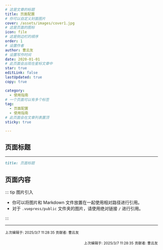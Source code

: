 ```yaml
---
# 这是文章的标题
title: 页面配置
# 你可以自定义封面图片
cover: /assets/images/cover1.jpg
# 这是页面的图标
icon: file
# 这是侧边栏的顺序
order: 1
# 设置作者
author: 曹云友
# 设置写作时间
date: 2020-01-01
# 此页面会出现在星标文章中
star: true
editLink: false
lastUpdated: true
copy: true

category:
  - 使用指南
# 一个页面可以有多个标签
tag:
  - 页面配置
  - 使用指南
# 此页面会在文章列表置顶
sticky: true

---
```

<!-- more -->
## 页面标题

<!-- 
  这是多行注释，
  可以跨多行书写，
  渲染后不可见。
-->

---
```md
title: 页面标题
```
<!-- 
## 页面信息

//  你可以在 Markdown 的 Frontmatter 中设置页面信息。
// - 作者设置为 Ms.Hope。
// - 写作日期为 2020 年 1 月 1 日
// - 分类为 “使用指南”
// - 标签为 “页面配置” 和 “使用指南”

// 你可以自由在这里书写你的 Markdown。
-->
## 页面内容
::: tip 图片引入
 - 你可以将图片和 Markdown 文件放置在一起使用相对路径进行引用。
 - 对于 `.vuepress/public` 文件夹的图片，请使用绝对链接 `/` 进行引用。

:::

---

<sub>上次编辑于: 2025/3/7 11:28:35 
贡献者: 曹云友</sub>
<div style="float: right; text-align: right;">
  <sub>上次编辑于: 2025/3/7 11:28:35</sub>
  <sub>贡献者: 曹云友</sub>
</div>
